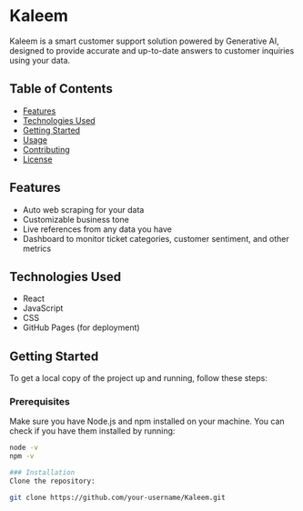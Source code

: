 # Kaleem

Kaleem is a smart customer support solution powered by Generative AI, designed to provide accurate and up-to-date answers to customer inquiries using your data.

## Table of Contents

- [Features](#features)
- [Technologies Used](#technologies-used)
- [Getting Started](#getting-started)
- [Usage](#usage)
- [Contributing](#contributing)
- [License](#license)

## Features

- Auto web scraping for your data
- Customizable business tone
- Live references from any data you have
- Dashboard to monitor ticket categories, customer sentiment, and other metrics

## Technologies Used

- React
- JavaScript
- CSS
- GitHub Pages (for deployment)

## Getting Started

To get a local copy of the project up and running, follow these steps:

### Prerequisites

Make sure you have Node.js and npm installed on your machine. You can check if you have them installed by running:

```bash
node -v
npm -v

### Installation
Clone the repository:

git clone https://github.com/your-username/Kaleem.git


